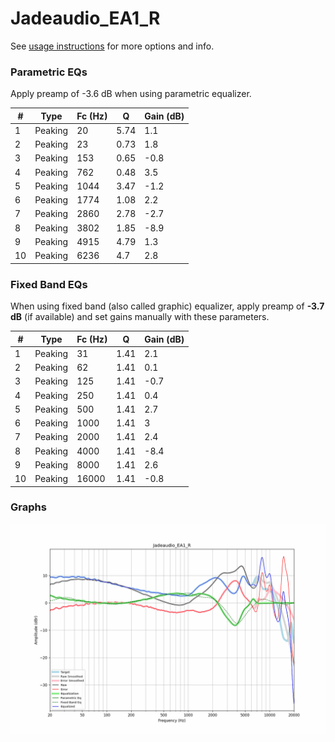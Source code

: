 # Jadeaudio_EA1_R
See [usage instructions](https://github.com/jaakkopasanen/AutoEq#usage) for more options and info.

### Parametric EQs
Apply preamp of -3.6 dB when using parametric equalizer.

|   # | Type    |   Fc (Hz) |    Q |   Gain (dB) |
|-----|---------|-----------|------|-------------|
|   1 | Peaking |        20 | 5.74 |         1.1 |
|   2 | Peaking |        23 | 0.73 |         1.8 |
|   3 | Peaking |       153 | 0.65 |        -0.8 |
|   4 | Peaking |       762 | 0.48 |         3.5 |
|   5 | Peaking |      1044 | 3.47 |        -1.2 |
|   6 | Peaking |      1774 | 1.08 |         2.2 |
|   7 | Peaking |      2860 | 2.78 |        -2.7 |
|   8 | Peaking |      3802 | 1.85 |        -8.9 |
|   9 | Peaking |      4915 | 4.79 |         1.3 |
|  10 | Peaking |      6236 | 4.7  |         2.8 |

### Fixed Band EQs
When using fixed band (also called graphic) equalizer, apply preamp of **-3.7 dB** (if available) and set gains manually with these parameters.

|   # | Type    |   Fc (Hz) |    Q |   Gain (dB) |
|-----|---------|-----------|------|-------------|
|   1 | Peaking |        31 | 1.41 |         2.1 |
|   2 | Peaking |        62 | 1.41 |         0.1 |
|   3 | Peaking |       125 | 1.41 |        -0.7 |
|   4 | Peaking |       250 | 1.41 |         0.4 |
|   5 | Peaking |       500 | 1.41 |         2.7 |
|   6 | Peaking |      1000 | 1.41 |         3   |
|   7 | Peaking |      2000 | 1.41 |         2.4 |
|   8 | Peaking |      4000 | 1.41 |        -8.4 |
|   9 | Peaking |      8000 | 1.41 |         2.6 |
|  10 | Peaking |     16000 | 1.41 |        -0.8 |

### Graphs
![](./Jadeaudio_EA1_R.png)
